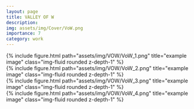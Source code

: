 ```yaml
---
layout: page
title: VALLEY OF W
description: 
img: assets/img/Cover/VoW.png
importance: 7
category: work
---
```


<div class="row">
    <div class="col-sm mt-3 mt-md-0">
        {% include figure.html path="assets/img/VOW/VoW_1.png" title="example image" class="img-fluid rounded z-depth-1" %}
    </div>
</div>
<div class="row">
    <div class="col-sm mt-3 mt-md-0">
        {% include figure.html path="assets/img/VOW/VoW_2.png" title="example image" class="img-fluid rounded z-depth-1" %}
    </div>
</div>
<div class="row">
    <div class="col-sm mt-3 mt-md-0">
        {% include figure.html path="assets/img/VOW/VoW_3.png" title="example image" class="img-fluid rounded z-depth-1" %}
    </div>
</div>
<div class="row">
    <div class="col-sm mt-3 mt-md-0">
        {% include figure.html path="assets/img/VOW/VoW_4.png" title="example image" class="img-fluid rounded z-depth-1" %}
    </div>
</div>